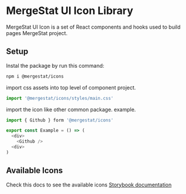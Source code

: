 # MergeStat UI Icon Library

MergeStat UI Icon is a set of React components and hooks used to build pages MergeStat project.

## Setup

Instal the package by run this command:

```sh
npm i @mergestat/icons
```

import css assets into top level of component project.

```js
import '@mergestat/icons/styles/main.css'
```

import the icon like other common package. example.

```js
import { Github } form '@mergestat/icons'

export const Example = () => (
  <div>
    <Github />
  <div>
)
```

## Available Icons

Check this docs to see the available icons [Storybook documentation]()
